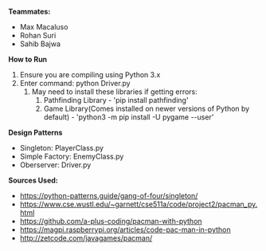 **Teammates:**
* Max Macaluso
* Rohan Suri
* Sahib Bajwa

**How to Run**
1. Ensure you are compiling using Python 3.x
2. Enter command: python Driver.py
   1. May need to install these libraries if getting errors:
      1. Pathfinding Library - 'pip install pathfinding'
      2. Game Library(Comes installed on newer versions of Python by default) - 'python3 -m pip install -U pygame --user'

**Design Patterns**
* Singleton: PlayerClass.py
* Simple Factory: EnemyClass.py
* Oberserver: Driver.py

**Sources Used:**
* https://python-patterns.guide/gang-of-four/singleton/
* https://www.cse.wustl.edu/~garnett/cse511a/code/project2/pacman_py.html
* https://github.com/a-plus-coding/pacman-with-python
* https://magpi.raspberrypi.org/articles/code-pac-man-in-python
* http://zetcode.com/javagames/pacman/
